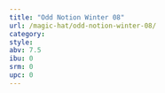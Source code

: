 ```yaml
---
title: "Odd Notion Winter 08"
url: /magic-hat/odd-notion-winter-08/
category: 
style: 
abv: 7.5
ibu: 0
srm: 0
upc: 0
---
```


